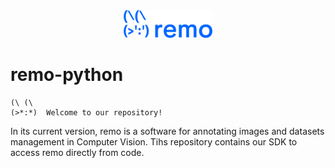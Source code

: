 
<div style="text-align:center"> <img src="remo_normal.png" width="142" height="44"/></div>

# remo-python  
```
(\ (\
(>*:*)  Welcome to our repository!
``` 

In its current version, remo is a software for annotating images and datasets management in Computer Vision.
Tihs repository contains our SDK to access remo directly from code.





